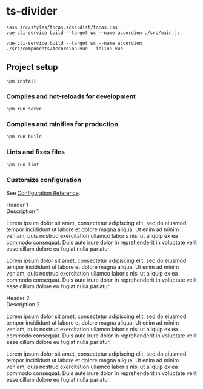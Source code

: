# ts-divider

```
sass src/styles/tocas.scss:dist/tocas.css
vue-cli-service build --target wc --name accordion ./src/main.js

vue-cli-service build --target wc --name accordion ./src/components/Accordion.vue --inline-vue
```

## Project setup
```
npm install
```

### Compiles and hot-reloads for development
```
npm run serve
```

### Compiles and minifies for production
```
npm run build
```

### Lints and fixes files
```
npm run lint
```

### Customize configuration
See [Configuration Reference](https://cli.vuejs.org/config/).

<meta charset="utf-8">
<title>ts demo</title>
<script src="https://unpkg.com/vue"></script>
<script src="./ts.js"></script>



<ts-accordion>
    <ts-accordion-item>
        <div slot="header">Header 1</div>
        <div slot="description">Description 1</div>
        <div slot="content">
            <p>Lorem ipsum dolor sit amet, consectetur adipiscing elit, sed do eiusmod tempor incididunt ut labore et dolore magna aliqua. Ut enim ad minim veniam, quis nostrud exercitation ullamco laboris nisi ut aliquip ex ea commodo consequat. Duis aute irure dolor in reprehenderit in voluptate velit esse cillum dolore eu fugiat nulla pariatur.</p>
            <p>Lorem ipsum dolor sit amet, consectetur adipiscing elit, sed do eiusmod tempor incididunt ut labore et dolore magna aliqua. Ut enim ad minim veniam, quis nostrud exercitation ullamco laboris nisi ut aliquip ex ea commodo consequat. Duis aute irure dolor in reprehenderit in voluptate velit esse cillum dolore eu fugiat nulla pariatur.</p>
        </div>
    </ts-accordion-item>
    <ts-accordion-item expanded>
        <div slot="header">Header 2</div>
        <div slot="description">Description 2</div>
        <div slot="content">
            <p>Lorem ipsum dolor sit amet, consectetur adipiscing elit, sed do eiusmod tempor incididunt ut labore et dolore magna aliqua. Ut enim ad minim veniam, quis nostrud exercitation ullamco laboris nisi ut aliquip ex ea commodo consequat. Duis aute irure dolor in reprehenderit in voluptate velit esse cillum dolore eu fugiat nulla pariatur.</p>
            <p>Lorem ipsum dolor sit amet, consectetur adipiscing elit, sed do eiusmod tempor incididunt ut labore et dolore magna aliqua. Ut enim ad minim veniam, quis nostrud exercitation ullamco laboris nisi ut aliquip ex ea commodo consequat. Duis aute irure dolor in reprehenderit in voluptate velit esse cillum dolore eu fugiat nulla pariatur.</p>
        </div>
    </ts-accordion-item>
</ts-accordion>
